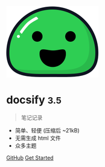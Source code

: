 <!-- _coverpage.md -->

![logo](pic/icon.svg)

# docsify <small>3.5</small>

> 笔记记录

- 简单、轻便 (压缩后 ~21kB)
- 无需生成 html 文件
- 众多主题

[GitHub](https://github.com/docsifyjs/docsify/)
[Get Started](#Headline)